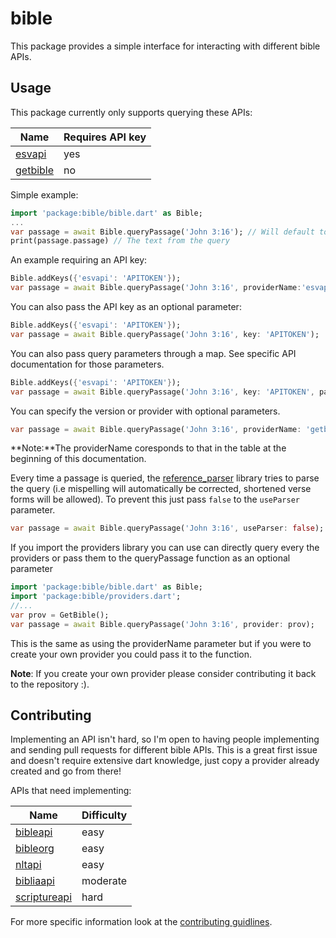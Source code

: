 # bible
This package provides a simple interface for interacting with different bible APIs.

## Usage
This package currently only supports querying these APIs:

| Name | Requires API key|
| ----- | --------- |
| [esvapi](https://api.esv.org/) | yes |
| [getbible](https://getbible.net/api) | no |

Simple example:

```dart
import 'package:bible/bible.dart' as Bible;
...
var passage = await Bible.queryPassage('John 3:16'); // Will default to the GetBible API
print(passage.passage) // The text from the query
```
An example requiring an API key:

```dart
Bible.addKeys({'esvapi': 'APITOKEN'});
var passage = await Bible.queryPassage('John 3:16', providerName:'esvapi');
```
You can also pass the API key as an optional parameter:

```dart
Bible.addKeys({'esvapi': 'APITOKEN'});
var passage = await Bible.queryPassage('John 3:16', key: 'APITOKEN');
```
You can also pass query parameters through a map. See specific API documentation for those parameters.
```dart
Bible.addKeys({'esvapi': 'APITOKEN'});
var passage = await Bible.queryPassage('John 3:16', key: 'APITOKEN', parameters: {'Map': 'of params'});
```
You can specify the version or provider with optional parameters.
```dart
var passage = await Bible.queryPassage('John 3:16', providerName: 'getbible', version: 'asv');
```
**Note:**The providerName coresponds to that in the table at the beginning of this documentation.

Every time a passage is queried, the [reference_parser](https://pub.dev/packages/reference_parser) library tries to
parse the query (i.e mispelling will automatically be corrected, shortened verse forms will be allowed). To prevent
this just pass `false` to the `useParser` parameter.

```dart
var passage = await Bible.queryPassage('John 3:16', useParser: false);
```

If you import the providers library you can use can directly query every the providers or pass them
to the queryPassage function as an optional parameter
```dart
import 'package:bible/bible.dart' as Bible;
import 'package:bible/providers.dart';
//...
var prov = GetBible();
var passage = await Bible.queryPassage('John 3:16', provider: prov);
```
This is the same as using the providerName parameter but if you were to create
your own provider you could pass it to the function.

**Note**: If you create your own provider please consider contributing it back to the repository :).

## Contributing
Implementing an API isn't hard, so I'm open to having people implementing and sending pull requests
for different bible APIs. This is a great first issue and doesn't require extensive dart knowledge, just copy a provider already created and go from there!

APIs that need implementing:


| Name |  Difficulty|
| ----- | --------- |
| [bibleapi](https://bible-api.com/) | easy |
| [bibleorg](https://labs.bible.org/api_web_service) | easy |
| [nltapi](https://api.nlt.to/) | easy |
| [bibliaapi](https://bibliaapi.com/docs/) | moderate |
| [scriptureapi](https://scripture.api.bible/) | hard |

For more specific information look at the [contributing guidlines](CONTRIBUTING.md).
